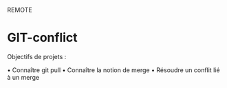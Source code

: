 REMOTE

# GIT-conflict

Objectifs de projets :

• Connaître git pull
• Connaître la notion de merge
• Résoudre un conflit lié à un merge
